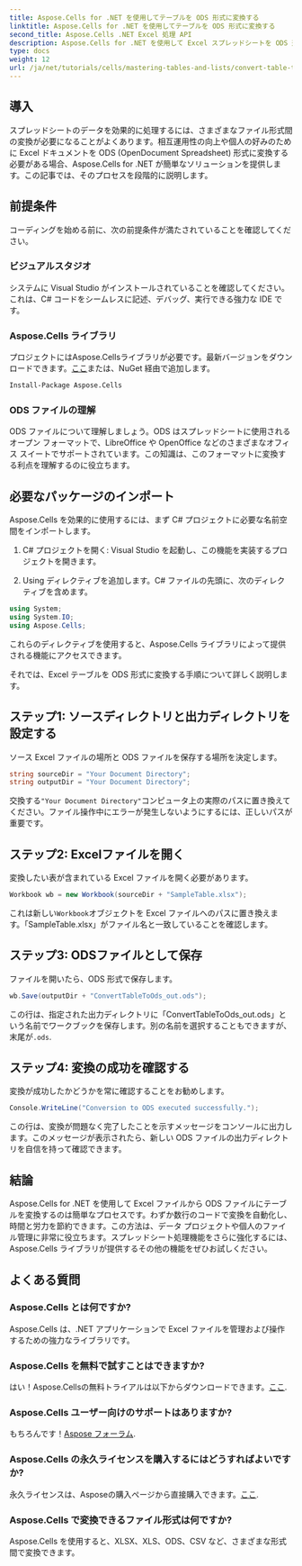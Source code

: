 ```yaml
---
title: Aspose.Cells for .NET を使用してテーブルを ODS 形式に変換する
linktitle: Aspose.Cells for .NET を使用してテーブルを ODS 形式に変換する
second_title: Aspose.Cells .NET Excel 処理 API
description: Aspose.Cells for .NET を使用して Excel スプレッドシートを ODS 形式にシームレスに変換する方法を学びます。このステップ バイ ステップ ガイド。
type: docs
weight: 12
url: /ja/net/tutorials/cells/mastering-tables-and-lists/convert-table-to-ods-format/
---
```

## 導入

スプレッドシートのデータを効果的に処理するには、さまざまなファイル形式間の変換が必要になることがよくあります。相互運用性の向上や個人の好みのために Excel ドキュメントを ODS (OpenDocument Spreadsheet) 形式に変換する必要がある場合、Aspose.Cells for .NET が簡単なソリューションを提供します。この記事では、そのプロセスを段階的に説明します。

## 前提条件

コーディングを始める前に、次の前提条件が満たされていることを確認してください。

### ビジュアルスタジオ

システムに Visual Studio がインストールされていることを確認してください。これは、C# コードをシームレスに記述、デバッグ、実行できる強力な IDE です。

### Aspose.Cells ライブラリ

プロジェクトにはAspose.Cellsライブラリが必要です。最新バージョンをダウンロードできます。[ここ](https://releases.aspose.com/cells/net/)または、NuGet 経由で追加します。

```bash
Install-Package Aspose.Cells
```

### ODS ファイルの理解

ODS ファイルについて理解しましょう。ODS はスプレッドシートに使用されるオープン フォーマットで、LibreOffice や OpenOffice などのさまざまなオフィス スイートでサポートされています。この知識は、このフォーマットに変換する利点を理解するのに役立ちます。

## 必要なパッケージのインポート

Aspose.Cells を効果的に使用するには、まず C# プロジェクトに必要な名前空間をインポートします。

1. C# プロジェクトを開く: Visual Studio を起動し、この機能を実装するプロジェクトを開きます。

2. Using ディレクティブを追加します。C# ファイルの先頭に、次のディレクティブを含めます。

```csharp
using System;
using System.IO;
using Aspose.Cells;
```

これらのディレクティブを使用すると、Aspose.Cells ライブラリによって提供される機能にアクセスできます。

それでは、Excel テーブルを ODS 形式に変換する手順について詳しく説明します。

## ステップ1: ソースディレクトリと出力ディレクトリを設定する

ソース Excel ファイルの場所と ODS ファイルを保存する場所を決定します。

```csharp
string sourceDir = "Your Document Directory";
string outputDir = "Your Document Directory";
```

交換する`"Your Document Directory"`コンピュータ上の実際のパスに置き換えてください。ファイル操作中にエラーが発生しないようにするには、正しいパスが重要です。

## ステップ2: Excelファイルを開く

変換したい表が含まれている Excel ファイルを開く必要があります。

```csharp
Workbook wb = new Workbook(sourceDir + "SampleTable.xlsx");
```

これは新しい`Workbook`オブジェクトを Excel ファイルへのパスに置き換えます。「SampleTable.xlsx」がファイル名と一致していることを確認します。

## ステップ3: ODSファイルとして保存

ファイルを開いたら、ODS 形式で保存します。

```csharp
wb.Save(outputDir + "ConvertTableToOds_out.ods");
```

この行は、指定された出力ディレクトリに「ConvertTableToOds_out.ods」という名前でワークブックを保存します。別の名前を選択することもできますが、末尾が`.ods`.

## ステップ4: 変換の成功を確認する

変換が成功したかどうかを常に確認することをお勧めします。

```csharp
Console.WriteLine("Conversion to ODS executed successfully.");
```

この行は、変換が問題なく完了したことを示すメッセージをコンソールに出力します。このメッセージが表示されたら、新しい ODS ファイルの出力ディレクトリを自信を持って確認できます。

## 結論

Aspose.Cells for .NET を使用して Excel ファイルから ODS ファイルにテーブルを変換するのは簡単なプロセスです。わずか数行のコードで変換を自動化し、時間と労力を節約できます。この方法は、データ プロジェクトや個人のファイル管理に非常に役立ちます。スプレッドシート処理機能をさらに強化するには、Aspose.Cells ライブラリが提供するその他の機能をぜひお試しください。

## よくある質問

### Aspose.Cells とは何ですか?

Aspose.Cells は、.NET アプリケーションで Excel ファイルを管理および操作するための強力なライブラリです。

### Aspose.Cells を無料で試すことはできますか?

はい！Aspose.Cellsの無料トライアルは以下からダウンロードできます。[ここ](https://releases.aspose.com/cells/net/).

### Aspose.Cells ユーザー向けのサポートはありますか?

もちろんです！[Aspose フォーラム](https://forum.aspose.com/c/cells/9).

### Aspose.Cells の永久ライセンスを購入するにはどうすればよいですか?

永久ライセンスは、Asposeの購入ページから直接購入できます。[ここ](https://purchase.aspose.com/buy).

### Aspose.Cells で変換できるファイル形式は何ですか?

Aspose.Cells を使用すると、XLSX、XLS、ODS、CSV など、さまざまな形式間で変換できます。